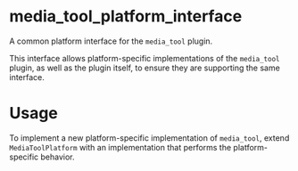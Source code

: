 # media_tool_platform_interface

A common platform interface for the `media_tool` plugin.

This interface allows platform-specific implementations of the `media_tool` plugin, as well as the plugin itself, to ensure they are supporting the same interface.

# Usage

To implement a new platform-specific implementation of `media_tool`, extend `MediaToolPlatform` with an implementation that performs the platform-specific behavior.
